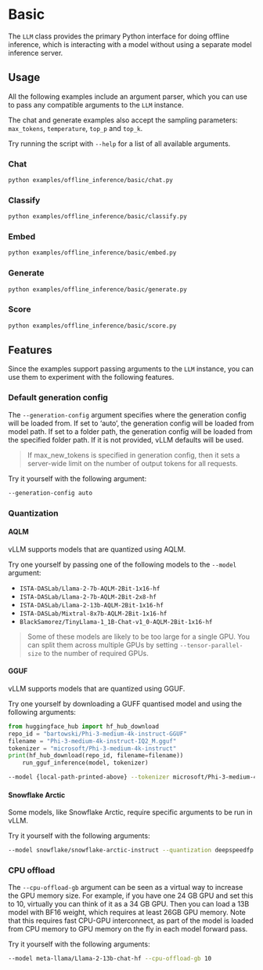 # Basic

The `LLM` class provides the primary Python interface for doing offline inference, which is interacting with a model without using a separate model inference server.

## Usage

All the following examples include an argument parser, which you can use to pass any compatible arguments to the `LLM` instance.

The chat and generate examples also accept the sampling parameters: `max_tokens`, `temperature`, `top_p` and `top_k`.

Try running the script with `--help` for a list of all available arguments.

### Chat

```bash
python examples/offline_inference/basic/chat.py
```

### Classify

```bash
python examples/offline_inference/basic/classify.py
```

### Embed

```bash
python examples/offline_inference/basic/embed.py
```

### Generate

```bash
python examples/offline_inference/basic/generate.py
```

### Score

```bash
python examples/offline_inference/basic/score.py
```

## Features

Since the examples support passing arguments to the `LLM` instance, you can use them to experiment with the following features.

### Default generation config

The `--generation-config` argument specifies where the generation config will be loaded from. If set to ‘auto’, the generation config will be loaded from model path. If set to a folder path, the generation config will be loaded from the specified folder path. If it is not provided, vLLM defaults will be used.

> If max_new_tokens is specified in generation config, then it sets a server-wide limit on the number of output tokens for all requests.

Try it yourself with the following argument:

```bash
--generation-config auto
```

###  Quantization

#### AQLM

vLLM supports models that are quantized using AQLM.

Try one yourself by passing one of the following models to the `--model` argument:

- `ISTA-DASLab/Llama-2-7b-AQLM-2Bit-1x16-hf`
- `ISTA-DASLab/Llama-2-7b-AQLM-2Bit-2x8-hf`
- `ISTA-DASLab/Llama-2-13b-AQLM-2Bit-1x16-hf`
- `ISTA-DASLab/Mixtral-8x7b-AQLM-2Bit-1x16-hf`
- `BlackSamorez/TinyLlama-1_1B-Chat-v1_0-AQLM-2Bit-1x16-hf`

> Some of these models are likely to be too large for a single GPU. You can split them across multiple GPUs by setting `--tensor-parallel-size` to the number of required GPUs.

#### GGUF

vLLM supports models that are quantized using GGUF.

Try one yourself by downloading a GUFF quantised model and using the following arguments:

```python
from huggingface_hub import hf_hub_download
repo_id = "bartowski/Phi-3-medium-4k-instruct-GGUF"
filename = "Phi-3-medium-4k-instruct-IQ2_M.gguf"
tokenizer = "microsoft/Phi-3-medium-4k-instruct"
print(hf_hub_download(repo_id, filename=filename))
    run_gguf_inference(model, tokenizer)
```

```bash
--model {local-path-printed-above} --tokenizer microsoft/Phi-3-medium-4k-instruct
```

#### Snowflake Arctic

Some models, like Snowflake Arctic, require specific arguments to be run in vLLM.

Try it yourself with the following arguments:

```bash
--model snowflake/snowflake-arctic-instruct --quantization deepspeedfp --tensor_parallel_size 8 --trust_remote_code True
```

### CPU offload

The `--cpu-offload-gb` argument can be seen as a virtual way to increase the GPU memory size. For example, if you have one 24 GB GPU and set this to 10, virtually you can think of it as a 34 GB GPU. Then you can load a 13B model with BF16 weight, which requires at least 26GB GPU memory. Note that this requires fast CPU-GPU interconnect, as part of the model is loaded from CPU memory to GPU memory on the fly in each model forward pass.

Try it yourself with the following arguments:

```bash
--model meta-llama/Llama-2-13b-chat-hf --cpu-offload-gb 10
```